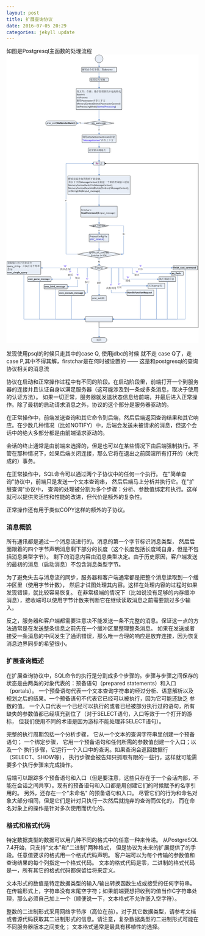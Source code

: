 ```yaml
---
layout: post
title: 扩展查询协议
date: 2016-07-05 20:29
categories: jekyll update
---
```


如图是Postgresql主函数的处理流程
![postgresmain](/image/postgresMain.png)

发现使用psql的时候只走其中的case Q, 使用jdbc的时候 就不走 case Q了，走 case P,其中不得其解，firstchar是在何时被设置的 —— 这是和postgresql的查询协议相关的消息流

协议在启动和正常操作过程中有不同的阶段。在启动阶段里，前端打开一个到服务器的连接并且认证自身以满足服务器（这可能涉及到一条或多条消息，取决于使用的认证方法）。 如果一切正常，服务器就发送状态信息给前端，并最后进入正常操作。除了最初的启动请求消息之外，协议的这个部分是服务器驱动的。

在正常操作中，前端发送查询和其它命令到后端，然后后端返回查询结果和其它响应。在少数几种情况（比如NOTIFY）中，后端会发送未被请求的消息，但这个会话中的绝大多部分都是由前端请求驱动的。

会话的终止通常是由前端来选择的，但是也可以在某些情况下由后端强制执行。不管在那种情况下，如果后端关闭连接，那么它将在退出之前回滚所有打开的（未完成的）事务。

在正常操作中，SQL命令可以通过两个子协议中的任何一个执行。 在"简单查询"协议中，前端只是发送一个文本查询串， 然后后端马上分析并执行它。在"扩展查询"协议中， 查询的处理被分割为多个步骤：分析、参数值绑定和执行。这样就可以提供灵活性和性能的改进，但代价是额外的复杂性。

正常操作还有用于类似COPY这样的额外的子协议。

### 消息概貌

所有通讯都是通过一个消息流进行的。消息的第一个字节标识消息类型， 然后后面跟着的四个字节声明消息剩下部分的长度（这个长度包括长度域自身，但是不包括消息类型字节）。 剩下的消息内容由消息类型决定。由于历史原因，客户端发送的最初的消息（启动消息）不包含消息类型字节。

为了避免失去与消息流的同步，服务器和客户端通常都是把整个消息读取到一个缓冲区里（使用字节计数）， 然后才试图处理其内容。这样在处理内容的过程时如果发现错误，就比较容易恢复。 在非常极端的情况下（比如说没有足够的内存缓冲消息），接收端可以使用字节计数来判断它在继续读取消息之前需要跳过多少输入。

反之，服务器和客户端都需要注意决不能发送一条不完整的消息。保证这一点的方法通常是在发送整条信息之前先在一个缓冲区里整理整条消息。 如果在发送或者接受一条消息的中间发生了通讯错误，那么唯一合理的响应是放弃连接，因为恢复消息边界同步的希望很小。

### 扩展查询概述

在扩展查询协议中，SQL命令的执行是分割成多个步骤的。步骤与步骤之间保存的状态是由两类的对象代表的：预备语句（prepared statements）和入口（portals）。 一个预备语句代表一个文本查询字符串的经过分析、语意解析以及规划之后的结果。一个预备语句不代表它已经可以被执行，因为它可能还缺乏 参数的值。 一个入口代表一个已经可以执行的或者已经被部分执行过的语句，所有缺失的参数值都已经填充到位了（对于SELECT语句，入口等效于一个打开的游标， 但我们使用不同的术语是因为游标不能处理非SELECT语句）。

完整的执行周期包括一个分析步骤， 它从一个文本的查询字符串里创建一个预备语句； 一个绑定步骤， 它用一个预备语句和任何所需的参数值创建一个入口；以及一个 执行步骤，它运行一个入口中的查询。如果查询会返回数据行（SELECT、SHOW等）， 执行步骤会被告知只抓取有限的一些行，这样就可能需要多个执行步骤来完成操作。

后端可以跟踪多个预备语句和入口（但是要注意，这些只存在于一个会话内部，不能在会话之间共享）。现有的预备语句和入口都是用创建它们的时候赋予的名字引用的。 另外，还存在一个"未命名" 的预备语句和入口。 尽管它们的行为和命名对象大部分相同，但是它们是针对只执行一次然后就抛弃的查询而优化的， 而在命名对象上的操作是针对多次使用而优化的。

### 格式和格式代码

特定数据类型的数据可以用几种不同的格式中的任意一种来传递。 从PostgreSQL 7.4开始，只支持"文本"和"二进制"两种格式， 但是协议为未来的扩展提供了的手段。任意值要求的格式用一个格式代码声明。 客户端可以为每个传输的参数值和查询结果的每个列指定一个格式代码。 文本的格式代码是零，二进制的格式代码是一，所有其它的格式代码都保留给将来定义。

文本形式的数值是特定数据类型的输入/输出转换函数生成或接受的任何字符串。在传输形式上，字符串没有末尾空字符；如果前端要想把收到的值当作C字符串处理，那么必须自己加上一个（顺便说一下，文本格式不允许嵌入空字符）。

整数的二进制形式采用网络字节序（高位在前）。对于其它数据类型，请参考文档或者源代码获取其二进制形式的信息。请注意，复杂数据类型的二进制形式可能在不同服务器版本之间变化； 文本格式通常是最具有移植性的选择。